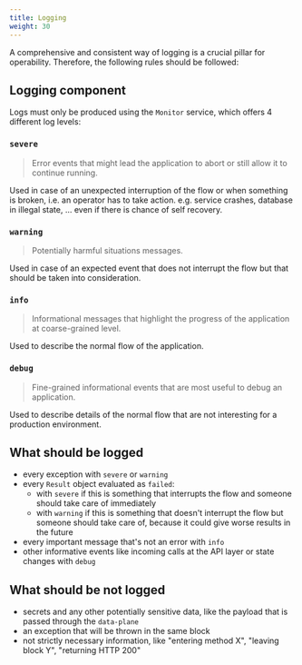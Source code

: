 ```yaml
---
title: Logging
weight: 30
---
```


A comprehensive and consistent way of logging is a crucial pillar for operability. Therefore, the following rules should be followed:

## Logging component

Logs must only be produced using the `Monitor` service, which offers 4 different log levels:

### `severe` 
> Error events that might lead the application to abort or still allow it to continue running.

Used in case of an unexpected interruption of the flow or when something is broken, i.e. an operator has to take action. 
e.g. service crashes, database in illegal state, ... even if there is chance of self recovery.

### `warning`
> Potentially harmful situations messages.

Used in case of an expected event that does not interrupt the flow but that should be taken into consideration. 
 
### `info`
> Informational messages that highlight the progress of the application at coarse-grained level.
 
Used to describe the normal flow of the application.
 
### `debug` 
> Fine-grained informational events that are most useful to debug an application.
 
Used to describe details of the normal flow that are not interesting for a production environment.

## What should be logged
- every exception with `severe` or `warning`
- every `Result` object evaluated as `failed`: 
  - with `severe` if this is something that interrupts the flow and someone should take care of immediately
  - with `warning` if this is something that doesn't interrupt the flow but someone should take care of, because it could give worse results in the future
- every important message that's not an error with `info`
- other informative events like incoming calls at the API layer or state changes with `debug`

## What should be not logged

- secrets and any other potentially sensitive data, like the payload that is passed through the `data-plane`
- an exception that will be thrown in the same block
- not strictly necessary information, like "entering method X", "leaving block Y", "returning HTTP 200"
